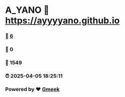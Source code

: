 # A_YANO :link: https://ayyyyano.github.io 
### :page_facing_up: [6](https://ayyyyano.github.io/tag.html) 
### :speech_balloon: 0 
### :hibiscus: 1549 
### :alarm_clock: 2025-04-05 18:25:11 
### Powered by :heart: [Gmeek](https://github.com/Meekdai/Gmeek)
